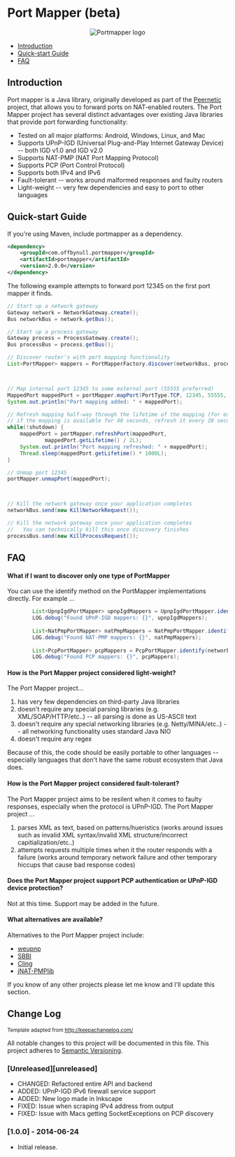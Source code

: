 # Port Mapper (beta)

<p align="center"><img src ="../gh-pages/logo.png" alt="Portmapper logo" /></p>

 * [Introduction](#introduction)
 * [Quick-start Guide](#quick-start-guide)
 * [FAQ](#faq)

## Introduction
Port mapper is a Java library, originally developed as part of the [Peernetic](https://github.com/offbynull/peernetic) project, that allows you to forward ports on NAT-enabled routers. The Port Mapper project has several distinct advantages over existing Java libraries that provide port forwarding functionality:

* Tested on all major platforms: Android, Windows, Linux, and Mac
* Supports UPnP-IGD (Universal Plug-and-Play Internet Gateway Device) -- both IGD v1.0 and IGD v2.0
* Supports NAT-PMP (NAT Port Mapping Protocol)
* Supports PCP (Port Control Protocol)
* Supports both IPv4 and IPv6
* Fault-tolerant -- works around malformed responses and faulty routers
* Light-weight -- very few dependencies and easy to port to other languages

## Quick-start Guide

If you're using Maven, include portmapper as a dependency.

```xml
<dependency>
    <groupId>com.offbynull.portmapper</groupId>
    <artifactId>portmapper</artifactId>
    <version>2.0.0</version>
</dependency>
```


The following example attempts to forward port 12345 on the first port mapper it finds.

```java
// Start up a network gateway
Gateway network = NetworkGateway.create();
Bus networkBus = network.getBus();

// Start up a process gateway
Gateway process = ProcessGateway.create();
Bus processBus = process.getBus();

// Discover router's with port mapping functionality
List<PortMapper> mappers = PortMapperFactory.discover(networkBus, processBus);



// Map internal port 12345 to some external port (55555 preferred)
MappedPort mappedPort = portMapper.mapPort(PortType.TCP, 12345, 55555, 60);
System.out.println("Port mapping added: " + mappedPort);

// Refresh mapping half-way through the lifetime of the mapping (for example,
// if the mapping is available for 40 seconds, refresh it every 20 seconds)
while(!shutdown) {
    mappedPort = portMapper.refreshPort(mappedPort,
            mappedPort.getLifetime() / 2L);
    System.out.println("Port mapping refreshed: " + mappedPort);
    Thread.sleep(mappedPort.getLifetime() * 1000L);
}

// Unmap port 12345
portMapper.unmapPort(mappedPort);



// Kill the network gateway once your application completes
networkBus.send(new KillNetworkRequest());

// Kill the network gateway once your application completes
//   You can technically kill this once discovery finishes
processBus.send(new KillProcessRequest());
```

## FAQ

#### What if I want to discover only one type of PortMapper

You can use the identify method on the PortMapper implementations directly. For example ...

```java
        List<UpnpIgdPortMapper> upnpIgdMappers = UpnpIgdPortMapper.identify(networkBus);
        LOG.debug("Found UPnP-IGD mappers: {}", upnpIgdMappers);
        
        List<NatPmpPortMapper> natPmpMappers = NatPmpPortMapper.identify(networkBus, processBus, additionalIps);
        LOG.debug("Found NAT-PMP mappers: {}", natPmpMappers);
        
        List<PcpPortMapper> pcpMappers = PcpPortMapper.identify(networkBus, processBus, additionalIps);
        LOG.debug("Found PCP mappers: {}", pcpMappers);
```

#### How is the Port Mapper project considered light-weight?

The Port Mapper project...

1. has very few dependencies on third-party Java libraries
1. doesn't require any special parsing libraries (e.g. XML/SOAP/HTTP/etc..) -- all parsing is done as US-ASCII text
1. doesn't require any special networking libraries (e.g. Netty/MINA/etc..) -- all networking functionality uses standard Java NIO
1. doesn't require any regex

Because of this, the code should be easily portable to other languages -- especially languages that don't have the same robust ecosystem that Java does.

#### How is the Port Mapper project considered fault-tolerant?

The Port Mapper project aims to be resilent when it comes to faulty responses, especially when the protocol is UPnP-IGD. The Port Mapper project ...

1. parses XML as text, based on patterns/hueristics (works around issues such as invalid XML syntax/invalid XML structure/incorrect capitialization/etc..)
1. attempts requests multiple times when it the router responds with a failure (works around temporary network failure and other temporary hiccups that cause bad response codes)

#### Does the Port Mapper project support PCP authentication or UPnP-IGD device protection?

Not at this time. Support may be added in the future.

#### What alternatives are available?

Alternatives to the Port Mapper project include:

* [weupnp](https://github.com/bitletorg/weupnp)
* [SBBI](https://sourceforge.net/projects/upnplibmobile/)
* [Cling](http://4thline.org/projects/cling/)
* [jNAT-PMPlib](http://sourceforge.net/projects/jnat-pmplib/)

If you know of any other projects please let me know and I'll update this section.

## Change Log
<sub>Template adapted from http://keepachangelog.com/</sub>

All notable changes to this project will be documented in this file.
This project adheres to [Semantic Versioning](http://semver.org/).

### [Unreleased][unreleased]
- CHANGED: Refactored entire API and backend
- ADDED: UPnP-IGD IPv6 firewall service support
- ADDED: New logo made in Inkscape
- FIXED: Issue when scraping IPv4 address from output
- FIXED: Issue with Macs getting SocketExceptions on PCP discovery

### [1.0.0] - 2014-06-24
- Initial release.